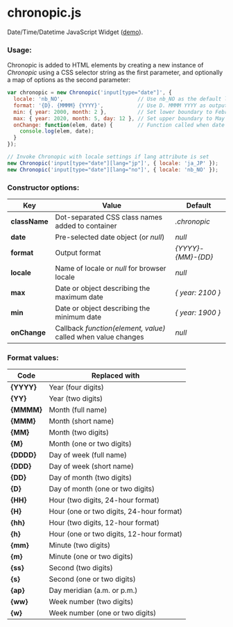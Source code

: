 # chronopic.js
Date/Time/Datetime JavaScript Widget ([demo](http://npolar.github.io/chronopic.js/demo/)).

### Usage:
Chronopic is added to HTML elements by creating a new instance of *Chronopic* using a CSS selector string as the first parameter, and optionally a map of options as the second parameter:

```javascript
var chronopic = new Chronopic('input[type="date"]', {
  locale: 'nb_NO',                        // Use nb_NO as the default locale
  format: '{D}. {MMMM} {YYYY}',           // Use D. MMMM YYYY as output format
  min: { year: 2000, month: 2 },          // Set lower boundary to February 2000
  max: { year: 2020, month: 5, day: 12 }, // Set upper boundary to May 12. 2020
  onChange: function(elem, date) {        // Function called when date is changed
    console.log(elem, date);
  }
});

// Invoke Chronopic with locale settings if lang attribute is set
new Chronopic('input[type="date"][lang="jp"]', { locale: 'ja_JP' });
new Chronopic('input[type="date"][lang="no"]', { locale: 'nb_NO' });
```

### Constructor options:
Key           | Value                                                         | Default
--------------|---------------------------------------------------------------|--------------
**className** | Dot-separated CSS class names added to container              | *.chronopic*
**date**      | Pre-selected date object (or *null*)                          | *null*
**format**    | Output format                                                 | *{YYYY}-{MM}-{DD}*
**locale**    | Name of locale or *null* for browser locale                   | *null*
**max**       | Date or object describing the maximum date                    | *{ year: 2100 }*
**min**       | Date or object describing the minimum date                    | *{ year: 1900 }*
**onChange**  | Callback *function(element, value)* called when value changes | *null*

### Format values:
Code          | Replaced with
--------------|--------------
**{YYYY}**    | Year (four digits)
**{YY}**      | Year (two digits)
**{MMMM}**    | Month (full name)
**{MMM}**     | Month (short name)
**{MM}**      | Month (two digits)
**{M}**       | Month (one or two digits)
**{DDDD}**    | Day of week (full name)
**{DDD}**     | Day of week (short name)
**{DD}**      | Day of month (two digits)
**{D}**       | Day of month (one or two digits)
**{HH}**      | Hour (two digits, 24-hour format)
**{H}**       | Hour (one or two digits, 24-hour format)
**{hh}**      | Hour (two digits, 12-hour format)
**{h}**       | Hour (one or two digits, 12-hour format)
**{mm}**      | Minute (two digits)
**{m}**       | Minute (one or two digits)
**{ss}**      | Second (two digits)
**{s}**       | Second (one or two digits)
**{ap}**      | Day meridian (a.m. or p.m.)
**{ww}**      | Week number (two digits)
**{w}**       | Week number (one or two digits)
